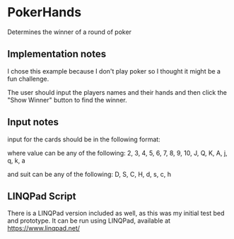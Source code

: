 # PokerHands
Determines the winner of a round of poker

## Implementation notes
I chose this example because I don't play poker so I thought it might be a fun challenge.

The user should input the players names and their hands and then click the "Show Winner" button to find the winner.

## Input notes
input for the cards should be in the following format:

<value><suit>

where value can be any of the following: 2, 3, 4, 5, 6, 7, 8, 9, 10, J, Q, K, A, j, q, k, a

and suit can be any of the following: D, S, C, H, d, s, c, h

## LINQPad Script
There is a LINQPad version included as well, as this was my initial test bed and prototype. It can be run using LINQPad, available at https://www.linqpad.net/